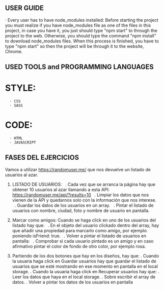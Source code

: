 ## USER GUIDE

· Every user has to have node_modules installed:
Before starting the project you must realize if you have node_modules file as one of the files in this project, in case you have it, you just should type "npm start" to through the project to the web. Otherwise, you should type the command "npm install" to download node_modules files. When this process is finished, you have to type "npm start" so then the project will be through it to the website, Chrome.

## USED TOOLS and PROGRAMMING LANGUAGES

# STYLE:

      · CSS
      · SASS

# CODE:

      · HTML
      · JAVASCRIPT

## FASES DEL EJERCICIOS

Vamos a utilizar https://randomuser.me/ que nos devuelve un listado de usuarios al azar.

1. LISTADO DE USUARIOS:
    . Cada vez que se arranca la página hay que obtener 10 usuarios al azar llamando a esta API:
   https://randomuser.me/api/?results=10
    . Limpiar los datos que nos vienen de la API y quedarnos solo con la información que nos interese.
    . Guardar los datos de los usuarios en un array.
    . Pintar el listado de usuarios con nombre, ciudad, foto y nombre de usuario en pantalla.

2. Marcar como amigos:
   Cuando se haga click en uno de los usuarios del listado hay que:
    . En el objeto del usuario clickado dentro del array, hay que añadir una propiedad para marcarlo como
   amigo, por ejemplo poniendo isFriend: true.
    . Volver a pintar el listado de usuarios en pantalla:
    . Comprobar si cada usuario pintado es un amigo y en caso afirmativo pintar el color de fondo
   de otro color, por ejemplo rosa.

3. Partiendo de los dos botones que hay en los diseños, hay que:
   . Cuando la usuaria haga click en Guardar usuarios hay que guardar el listado de usuarios que se esté
   mostrando en ese momento en pantalla en el local storage.
   . Cuando la usuaria haga click en Recuperar usuarios hay que:
   . Leer los datos que haya en el local storage.
   . Sobre escribir el array de datos.
   . Volver a pintar los datos de los usuarios en pantalla
